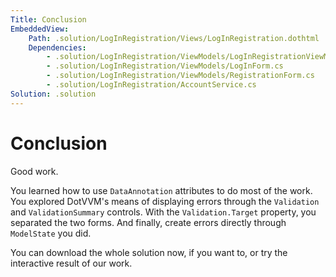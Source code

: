 ```yaml
---
Title: Conclusion
EmbeddedView:
    Path: .solution/LogInRegistration/Views/LogInRegistration.dothtml
    Dependencies:
        - .solution/LogInRegistration/ViewModels/LogInRegistrationViewModel.cs
        - .solution/LogInRegistration/ViewModels/LogInForm.cs
        - .solution/LogInRegistration/ViewModels/RegistrationForm.cs
        - .solution/LogInRegistration/AccountService.cs
Solution: .solution
---
```


# Conclusion

Good work.

You learned how to use `DataAnnotation` attributes to do most of the work. You explored DotVVM's means of displaying errors through the `Validation` and `ValidationSummary` controls. With the `Validation.Target` property, you separated the two forms. And finally, create errors directly through `ModelState` you did.

You can download the whole solution now, if you want to, or try the interactive result of our work.